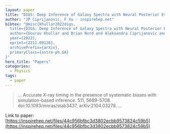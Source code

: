 ```yaml
---
layout: paper
title: "DIGS: Deep Inference of Galaxy Spectra with Neural Posterior Estimation"
author: "JP Ciprijanovic, F Xu - inspirehep.net"
bibtex: "@misc{khullar2022digs,
  title={DIGS: Deep Inference of Galaxy Spectra with Neural Posterior Estimation}, 
  author={Gourav Khullar and Brian Nord and Aleksandra Ciprijanovic and Jason Poh and Fei Xu},
  year={2022},
  eprint={2211.09126},
  archivePrefix={arXiv},
  primaryClass={astro-ph.GA}
}"
hero_title: "Papers"
categories:
  - Physics
tags:
  - paper
---
```

>… Accurate X-ray timing in the presence of systematic biases with simulation-based inference. 511, 5689–5708. doi:10.1093/mnras/stab3437, arXiv:2104.03278. …

Link to paper: [https://inspirehep.net/files/44c956bfbc3d3802ecbb9573824c59b5](https://inspirehep.net/files/44c956bfbc3d3802ecbb9573824c59b5)



